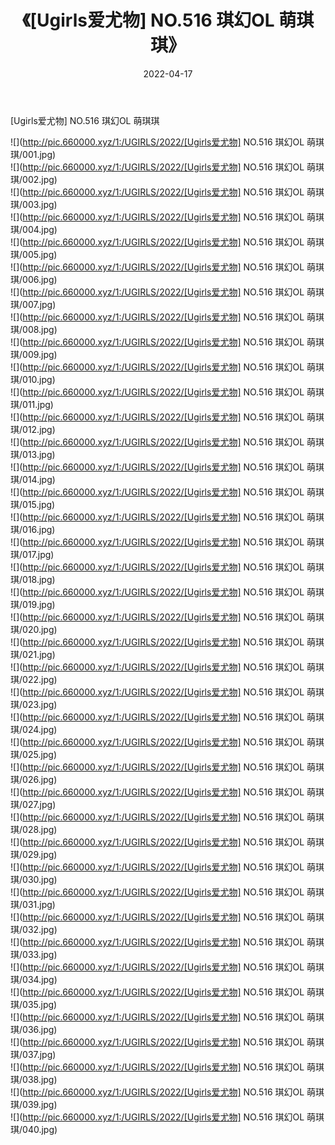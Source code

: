﻿---
layout: post
title:  《[Ugirls爱尤物] NO.516 琪幻OL 萌琪琪》
date:   2022-04-17
img: http://pic.660000.xyz/1:/UGIRLS/2022/[Ugirls爱尤物] NO.516 琪幻OL 萌琪琪/000.jpg
categories: [美女, 清纯, 唯美]
---

[Ugirls爱尤物] NO.516 琪幻OL 萌琪琪

 ![](http://pic.660000.xyz/1:/UGIRLS/2022/[Ugirls爱尤物] NO.516 琪幻OL 萌琪琪/001.jpg) <br>![](http://pic.660000.xyz/1:/UGIRLS/2022/[Ugirls爱尤物] NO.516 琪幻OL 萌琪琪/002.jpg) <br>![](http://pic.660000.xyz/1:/UGIRLS/2022/[Ugirls爱尤物] NO.516 琪幻OL 萌琪琪/003.jpg) <br>![](http://pic.660000.xyz/1:/UGIRLS/2022/[Ugirls爱尤物] NO.516 琪幻OL 萌琪琪/004.jpg) <br>![](http://pic.660000.xyz/1:/UGIRLS/2022/[Ugirls爱尤物] NO.516 琪幻OL 萌琪琪/005.jpg) <br>![](http://pic.660000.xyz/1:/UGIRLS/2022/[Ugirls爱尤物] NO.516 琪幻OL 萌琪琪/006.jpg) <br>![](http://pic.660000.xyz/1:/UGIRLS/2022/[Ugirls爱尤物] NO.516 琪幻OL 萌琪琪/007.jpg) <br>![](http://pic.660000.xyz/1:/UGIRLS/2022/[Ugirls爱尤物] NO.516 琪幻OL 萌琪琪/008.jpg) <br>![](http://pic.660000.xyz/1:/UGIRLS/2022/[Ugirls爱尤物] NO.516 琪幻OL 萌琪琪/009.jpg) <br>![](http://pic.660000.xyz/1:/UGIRLS/2022/[Ugirls爱尤物] NO.516 琪幻OL 萌琪琪/010.jpg) <br>![](http://pic.660000.xyz/1:/UGIRLS/2022/[Ugirls爱尤物] NO.516 琪幻OL 萌琪琪/011.jpg) <br>![](http://pic.660000.xyz/1:/UGIRLS/2022/[Ugirls爱尤物] NO.516 琪幻OL 萌琪琪/012.jpg) <br>![](http://pic.660000.xyz/1:/UGIRLS/2022/[Ugirls爱尤物] NO.516 琪幻OL 萌琪琪/013.jpg) <br>![](http://pic.660000.xyz/1:/UGIRLS/2022/[Ugirls爱尤物] NO.516 琪幻OL 萌琪琪/014.jpg) <br>![](http://pic.660000.xyz/1:/UGIRLS/2022/[Ugirls爱尤物] NO.516 琪幻OL 萌琪琪/015.jpg) <br>![](http://pic.660000.xyz/1:/UGIRLS/2022/[Ugirls爱尤物] NO.516 琪幻OL 萌琪琪/016.jpg) <br>![](http://pic.660000.xyz/1:/UGIRLS/2022/[Ugirls爱尤物] NO.516 琪幻OL 萌琪琪/017.jpg) <br>![](http://pic.660000.xyz/1:/UGIRLS/2022/[Ugirls爱尤物] NO.516 琪幻OL 萌琪琪/018.jpg) <br>![](http://pic.660000.xyz/1:/UGIRLS/2022/[Ugirls爱尤物] NO.516 琪幻OL 萌琪琪/019.jpg) <br>![](http://pic.660000.xyz/1:/UGIRLS/2022/[Ugirls爱尤物] NO.516 琪幻OL 萌琪琪/020.jpg) <br>![](http://pic.660000.xyz/1:/UGIRLS/2022/[Ugirls爱尤物] NO.516 琪幻OL 萌琪琪/021.jpg) <br>![](http://pic.660000.xyz/1:/UGIRLS/2022/[Ugirls爱尤物] NO.516 琪幻OL 萌琪琪/022.jpg) <br>![](http://pic.660000.xyz/1:/UGIRLS/2022/[Ugirls爱尤物] NO.516 琪幻OL 萌琪琪/023.jpg) <br>![](http://pic.660000.xyz/1:/UGIRLS/2022/[Ugirls爱尤物] NO.516 琪幻OL 萌琪琪/024.jpg) <br>![](http://pic.660000.xyz/1:/UGIRLS/2022/[Ugirls爱尤物] NO.516 琪幻OL 萌琪琪/025.jpg) <br>![](http://pic.660000.xyz/1:/UGIRLS/2022/[Ugirls爱尤物] NO.516 琪幻OL 萌琪琪/026.jpg) <br>![](http://pic.660000.xyz/1:/UGIRLS/2022/[Ugirls爱尤物] NO.516 琪幻OL 萌琪琪/027.jpg) <br>![](http://pic.660000.xyz/1:/UGIRLS/2022/[Ugirls爱尤物] NO.516 琪幻OL 萌琪琪/028.jpg) <br>![](http://pic.660000.xyz/1:/UGIRLS/2022/[Ugirls爱尤物] NO.516 琪幻OL 萌琪琪/029.jpg) <br>![](http://pic.660000.xyz/1:/UGIRLS/2022/[Ugirls爱尤物] NO.516 琪幻OL 萌琪琪/030.jpg) <br>![](http://pic.660000.xyz/1:/UGIRLS/2022/[Ugirls爱尤物] NO.516 琪幻OL 萌琪琪/031.jpg) <br>![](http://pic.660000.xyz/1:/UGIRLS/2022/[Ugirls爱尤物] NO.516 琪幻OL 萌琪琪/032.jpg) <br>![](http://pic.660000.xyz/1:/UGIRLS/2022/[Ugirls爱尤物] NO.516 琪幻OL 萌琪琪/033.jpg) <br>![](http://pic.660000.xyz/1:/UGIRLS/2022/[Ugirls爱尤物] NO.516 琪幻OL 萌琪琪/034.jpg) <br>![](http://pic.660000.xyz/1:/UGIRLS/2022/[Ugirls爱尤物] NO.516 琪幻OL 萌琪琪/035.jpg) <br>![](http://pic.660000.xyz/1:/UGIRLS/2022/[Ugirls爱尤物] NO.516 琪幻OL 萌琪琪/036.jpg) <br>![](http://pic.660000.xyz/1:/UGIRLS/2022/[Ugirls爱尤物] NO.516 琪幻OL 萌琪琪/037.jpg) <br>![](http://pic.660000.xyz/1:/UGIRLS/2022/[Ugirls爱尤物] NO.516 琪幻OL 萌琪琪/038.jpg) <br>![](http://pic.660000.xyz/1:/UGIRLS/2022/[Ugirls爱尤物] NO.516 琪幻OL 萌琪琪/039.jpg) <br>![](http://pic.660000.xyz/1:/UGIRLS/2022/[Ugirls爱尤物] NO.516 琪幻OL 萌琪琪/040.jpg) <br>
